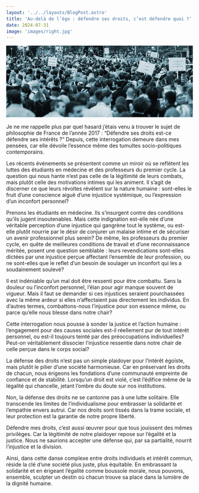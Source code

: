 ```yaml
---
layout: '../../layouts/BlogPost.astro'
title: 'Au-delà de l’égo : défendre ses droits, c’est défendre quoi ?'
date: 2024-07-31
image: 'images/right.jpg'
---
```

![](images/right.jpg)

Je ne me rappelle plus par quel hasard j’étais venu à trouver le  sujet de philosophie de France de l’année 2017 : “Défendre ses droits  est-ce défendre ses intérêts ?” Depuis, cette interrogation demeure dans  mes pensées, car elle dévoile l’essence même des tumultes  socio-politiques contemporains.

Les récents événements se présentent comme un miroir où se reflètent  les luttes des étudiants en médecine et des professeurs du premier  cycle. La question qui nous hante n’est pas celle de la légitimité de  leurs combats, mais plutôt celle des motivations intimes qui les  animent. Il s’agit de discerner ce que leurs révoltes révèlent sur la  nature humaine : sont-elles le fruit d’une conscience aiguë d’une  injustice systémique, ou l’expression d’un inconfort personnel?

Prenons les étudiants en médecine. Ils s’insurgent contre des  conditions qu’ils jugent insoutenables. Mais cette indignation est-elle  née d’une véritable perception d’une injustice qui gangrène tout le  système, ou est-elle plutôt nourrie par le désir de conjurer un malaise  intime et de sécuriser un avenir professionnel plus serein? De même, les  professeurs du premier cycle, en quête de meilleures conditions de  travail et d’une reconnaissance méritée, posent une question semblable :  leurs revendications sont-elles dictées par une injustice perçue  affectant l’ensemble de leur profession, ou ne sont-elles que le reflet  d’un besoin de soulager un inconfort qui les a soudainement soulevé?

Il est indéniable qu’un mal doit être ressenti pour être combattu.  Sans la douleur ou l’inconfort personnel, l’élan pour agir manque  souvent de vigueur. Mais il faut se demander si ces injustices seraient  pourchassées avec la même ardeur si elles n’affectaient pas directement  les individus. En d’autres termes, combattons-nous l’injustice pour son  essence même, ou parce qu’elle nous blesse dans notre chair?

Cette interrogation nous pousse à sonder la justice et l’action  humaine : l’engagement pour des causes sociales est-il réellement pur de  tout intérêt personnel, ou est-il toujours teinté par des  préoccupations individuelles? Peut-on véritablement dissocier  l’injustice ressentie dans notre chair de celle perçue dans le corps  social?

La défense des droits n’est pas un simple plaidoyer pour l’intérêt  égoïste, mais plutôt le pilier d’une société harmonieuse. Car en  préservant les droits de chacun, nous érigeons les fondations d’une  communauté empreinte de confiance et de stabilité. Lorsqu’un droit est  violé, c’est l’édifice même de la légalité qui chancelle, jetant l’ombre  du doute sur nos institutions.

Non, la défense des droits ne se cantonne pas à une lutte solitaire.  Elle transcende les limites de l’individualisme pour embrasser la  solidarité et l’empathie envers autrui. Car nos droits sont tissés dans  la trame sociale, et leur protection est la garantie de notre propre  liberté.

Défendre mes droits, c’est aussi œuvrer pour que tous jouissent des  mêmes privilèges. Car la légitimité de notre plaidoyer repose sur  l’égalité et la justice. Nous ne saurions accepter une défense qui, par  sa partialité, nourrit l’injustice et la division.

Ainsi, dans cette danse complexe entre droits individuels et intérêt  commun, réside la clé d’une société plus juste, plus équitable. En  embrassant la solidarité et en érigeant l’égalité comme boussole morale,  nous pouvons, ensemble, sculpter un destin où chacun trouve sa place  dans la lumière de la dignité humaine.

